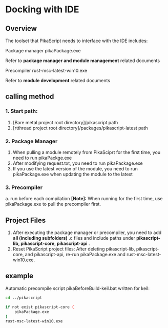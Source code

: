 # Docking with IDE
## Overview
The toolset that PikaScript needs to interface with the IDE includes:

Package manager pikaPackage.exe

Refer to **package manager and module management** related documents

Precompiler rust-msc-latest-win10.exe

Refer to **module development** related documents

## calling method
### 1. Start path:

   1. [Bare metal project root directory]/pikascript path
   1. [rtthread project root directory]/packages/pikascript-latest path
### 2. Package Manager

   1. When pulling a module remotely from PikaSciprt for the first time, you need to run pikaPackge.exe
   1. After modifying request.txt, you need to run pikaPackage.exe
   1. If you use the latest version of the module, you need to run pikaPackage.exe when updating the module to the latest
### 3. Precompiler
a. run before each compilation
**[Note]:** When running for the first time, use pikaPackage.exe to pull the precompiler first.
## Project Files

   1. After executing the package manager or precompiler, you need to add **all (including subfolders)** .c files and include paths under **pikascript-lib, pikascript-core, pikascript-api** .
   1. Reset PikaScript project files: After deleting pikascript-lib, pikascript-core, and pikascript-api, re-run pikaPackage.exe and rust-msc-latest-win10.exe.

## example

Automatic precompile script pikaBeforeBuild-keil.bat written for keil:

```bash
cd ../pikascript

if not exist pikascript-core (
    pikaPackage.exe
)
rust-msc-latest-win10.exe
````
